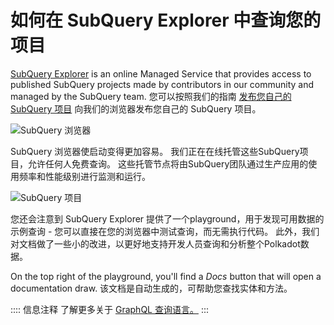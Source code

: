 # 如何在 SubQuery Explorer 中查询您的项目

[SubQuery Explorer](https://explorer.subquery.network) is an online Managed Service that provides access to published SubQuery projects made by contributors in our community and managed by the SubQuery team. 您可以按照我们的指南 [发布您自己的 SubQuery 项目](../run_publish/publish.md) 向我们的浏览器发布您自己的 SubQuery 项目。

![SubQuery 浏览器](https://static.subquery.network/media/explorer/explorer-header.png)

SubQuery 浏览器使启动变得更加容易。 我们正在在线托管这些SubQuery项目，允许任何人免费查询。 这些托管节点将由SubQuery团队通过生产应用的使用频率和性能级别进行监测和运行。

![SubQuery 项目](https://static.subquery.network/media/explorer/explorer-project.png)

您还会注意到 SubQuery Explorer 提供了一个playground，用于发现可用数据的示例查询 - 您可以直接在您的浏览器中测试查询，而无需执行代码。 此外，我们对文档做了一些小的改进，以更好地支持开发人员查询和分析整个Polkadot数据。

On the top right of the playground, you'll find a _Docs_ button that will open a documentation draw. 该文档是自动生成的，可帮助您查找实体和方法。

:::: 信息注释 了解更多关于 [GraphQL 查询语言。](./graphql.md) :::
